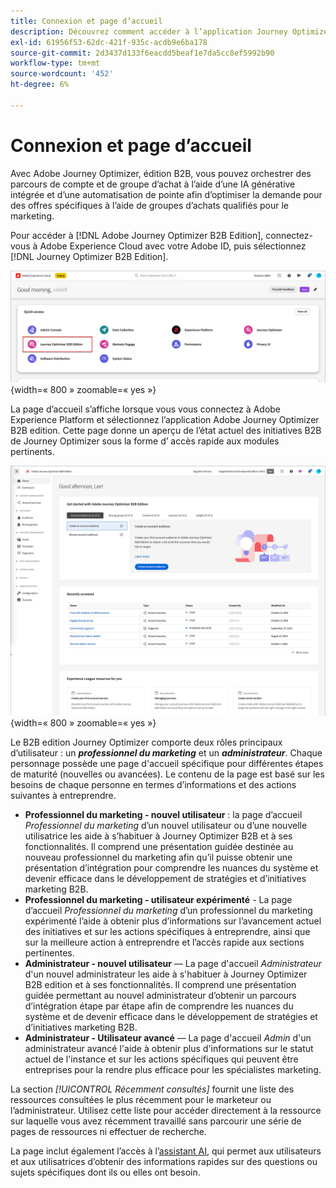 ```yaml
---
title: Connexion et page d’accueil
description: Découvrez comment accéder à l’application Journey Optimizer B2B edition et utiliser les informations de la page d’accueil.
exl-id: 61956f53-62dc-421f-935c-acdb9e6ba178
source-git-commit: 2d3437d133f6eacdd5beaf1e7da5cc8ef5992b90
workflow-type: tm+mt
source-wordcount: '452'
ht-degree: 6%

---
```


# Connexion et page d’accueil

Avec Adobe Journey Optimizer, édition B2B, vous pouvez orchestrer des parcours de compte et de groupe d’achat à l’aide d’une IA générative intégrée et d’une automatisation de pointe afin d’optimiser la demande pour des offres spécifiques à l’aide de groupes d’achats qualifiés pour le marketing.

<!-- Requirements?
-->
Pour accéder à [!DNL Adobe Journey Optimizer B2B Edition], connectez-vous à Adobe Experience Cloud avec votre Adobe ID, puis sélectionnez [!DNL Journey Optimizer B2B Edition].

![applications Adobe Experience Platform](./assets/experience-cloud-apps.png){width=« 800 » zoomable=« yes »}

La page d’accueil s’affiche lorsque vous vous connectez à Adobe Experience Platform et sélectionnez l’application Adobe Journey Optimizer B2B edition. Cette page donne un aperçu de l’état actuel des initiatives B2B de Journey Optimizer sous la forme d’<!-- refined insights and--> accès rapide aux modules pertinents. <!-- It also provides information about the ideal next action to take and where to find the comprehensive set of tutorials and documentation. -->

![page d’accueil de Journey Optimizer B2B edition](./assets/home-page.png){width=« 800 » zoomable=« yes »}

Le B2B edition Journey Optimizer comporte deux rôles principaux d’utilisateur : un _**professionnel du marketing**_ et un _**administrateur**_. Chaque personnage possède une page d&#39;accueil spécifique pour différentes étapes de maturité (nouvelles ou avancées). Le contenu de la page est basé sur les besoins de chaque personne en termes d’informations et des actions suivantes à entreprendre.

* **Professionnel du marketing - nouvel utilisateur** : la page d’accueil _Professionnel du marketing_ d’un nouvel utilisateur ou d’une nouvelle utilisatrice les aide à s’habituer à Journey Optimizer B2B et à ses fonctionnalités. Il comprend une présentation guidée destinée au nouveau professionnel du marketing afin qu’il puisse obtenir une présentation d’intégration pour comprendre les nuances du système et devenir efficace dans le développement de stratégies et d’initiatives marketing B2B.
* **Professionnel du marketing - utilisateur expérimenté** - La page d’accueil _Professionnel du marketing_ d’un professionnel du marketing expérimenté l’aide à obtenir plus d’informations sur l’avancement actuel des initiatives et sur les actions spécifiques à entreprendre, ainsi que sur la meilleure action à entreprendre et l’accès rapide aux sections pertinentes.
* **Administrateur - nouvel utilisateur** — La page d&#39;accueil _Administrateur_ d&#39;un nouvel administrateur les aide à s&#39;habituer à Journey Optimizer B2B edition et à ses fonctionnalités. Il comprend une présentation guidée permettant au nouvel administrateur d’obtenir un parcours d’intégration étape par étape afin de comprendre les nuances du système et de devenir efficace dans le développement de stratégies et d’initiatives marketing B2B.
* **Administrateur - Utilisateur avancé** — La page d&#39;accueil _Admin_ d&#39;un administrateur avancé l&#39;aide à obtenir plus d&#39;informations sur le statut actuel de l&#39;instance et sur les actions spécifiques qui peuvent être entreprises pour la rendre plus efficace pour les spécialistes marketing.

La section _[!UICONTROL Récemment consultés]_ fournit une liste des ressources consultées le plus récemment pour le marketeur ou l’administrateur. Utilisez cette liste pour accéder directement à la ressource sur laquelle vous avez récemment travaillé sans parcourir une série de pages de ressources ni effectuer de recherche.

La page inclut également l’accès à l’[assistant AI](./ai-assistant/ai-assistant-overview.md), qui permet aux utilisateurs et aux utilisatrices d’obtenir des informations rapides sur des questions ou sujets spécifiques dont ils ou elles ont besoin.<!-- and to obtain specific recommendations for their challenges or objectives-->

<!-- 

## Marketer - new user

The Marketer home page for a new user consists of three rows that assist the marketer in getting accustomed to Journey Optimizer B2B and its capabilities. It also provides a view of the latest journeys that have been created, which can serve as a starting point for a new user.

The first row consists of a guided walkthrough for the new marketer to obtain an onboarding walkthrough so that they can understand the nuances of the system and become efficient in developing B2B marketing strategies and initiatives.

The second row consists of the recent AJO B2B journeys that have been created across the platform so that the marketer can get inspiration for the best practices to create an account journey.

The third row consists of the learning resources that can help a marketer gain more information on a specific topic.

## Marketer - advanced user

The Marketer home page for an advanced marketer consists of four rows that assists the marketer in obtaining more information on the current progress of the initiatives and on specific actions and on the next best action to be taken along with quick access to relevant sections.

The first row consists of the next set of actions that a B2B marketer can take based on the previous actions taken and the current state of the initiative, which provides a prompt for the user to make the next move that would align to the objective of the initiatives and help them reach the goals quickly.

The second row consists of the most recent assets accessed by the marketer to make it easier for the marketer to locate them and make updates to the same.

The third row consists of the Key Performance Indicators that can help the marketer gauge the overall performance of the marketing initiatives.

The fourth row consists of the learning resources that can help a marketer gain more information on a specific topic.

## Administrator - new user

The _Admin_ home page for a new administrator consists of three rows that assists the administrator in getting accustomed to Journey Optimizer B2B Edition and its capabilities, and provides a view of the latest journeys that have been created that can serve as a starting point for a new user.

The first row consists of a guided walkthrough for the new marketer to obtain a step-by-step onboarding journey to understand the nuances of the system and become efficient in developing B2B marketing strategies and initiatives with AJO B2B.

The second row consists of the recent assets used by the B2B marketers in a single table to make it easier for the administrator to know which assets are currently under focus.

The third row consists of the learning resources that would help an administrator gain more information on a specific topic.

## Administrator - advanced user

The _Admin_ home page for an advanced administrator consists of four rows that assists the administrator in obtaining more information about the current status of the instance and on specific actions that can be taken to make it more efficient and effective for the marketers.

The first row consists of the next set of actions that an administrator can take based on the previous actions taken and the current state of the instance. It serves as a prompt for the administrator to make the necessary updates to the parameters of the instances such as user permissions or any specific module configurations.

The second row consists of the recent assets used by the B2B marketers in a single table to make it easier for the administrator to know which assets are currently under focus.

The third row consists of the Key Performance Indicators that would help the administrators gauge the progress of the instance in terms of operational parameters such as users and usage.

The fourth row consists of the learning resources that would help the administrator gain more information on a specific topic.

-->
